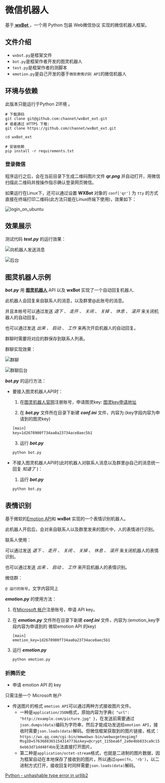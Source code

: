 # 微信机器人

基于[ **wxBot** ](http://github.com/liuwons/wxBot) ，一个用 Python 包装 Web微信协议 实现的微信机器人框架。

## 文件介绍

- `wxbot.py`是框架文件
- `bot.py`是框架作者开发的图灵机器人
- `test.py`是框架作者的测脚本
- `emotion.py`是自己开发的基于`微软表情识别 API`的微信机器人

## 环境与依赖

此版本只能运行于Python 2环境 。

```
# 下载源码
git clone git@github.com:chaonet/wxBot_ext.git
# 或者通过 HTTPS 下载:
git clone https://github.com/chaonet/wxBot_ext.git

cd wxBot_ext

# 安装依赖
pip install -r requirements.txt
```

### 登录微信

程序运行之后，会在当前目录下生成二维码图片文件 ***qr.png*** 并自动打开，用微信扫描此二维码并按操作指示确认登录网页微信。

如果运行在Linux下，还可以通过设置 **WXBot** 对象的 `conf['qr']` 为 `tty` 的方式直接在终端打印二维码(此方法只能在Linux终端下使用)，效果如下：

![login_on_ubuntu](img/login_on_ubuntu.png)

## 效果展示

测试代码 ***test.py*** 的运行效果：

![向机器人发送消息](img/send_msg.png)

![后台](img/backfront.jpg)


## 图灵机器人示例

***bot.py*** 用 **[图灵机器人](http://www.tuling123.com/)** API 以及 **wxBot** 实现了一个自动回复机器人.

此机器人会回复来自联系人的消息，以及群里@此账号的消息。

并且本帐号可以通过发送 *退下* 、 *走开* 、 *关闭* 、 *关掉* 、 *休息* 、 *滚开* 来关闭机器人的自动回复。

也可以通过发送 *出来* 、 *启动* 、 *工作* 来再次开启机器人的自动回复。

群聊时需要将对应的群保存到联系人列表。

群聊实现效果：

![群聊](img/group_chat.png)

![群聊后台](img/group_chat_backend.jpg)


***bot.py*** 的运行方法：

- 要接入图灵机器人API时：

  1. 在[图灵机器人官网](http://www.tuling123.com/)注册账号，申请图灵key: [图灵key申请地址](http://www.tuling123.com/html/doc/apikey.html)

  2. 在 ***bot.py*** 文件所在目录下新建 ***conf.ini*** 文件，内容为:(key字段内容为申请到的图灵key)

    ```txt
    [main]    
    key=1d2678900f734aa0a23734ace8aec5b1
    ```

  3. 运行 ***bot.py***

    ```python
    python bot.py
    ```

- 不接入图灵机器人API时(此时机器人对联系人消息以及群里@自己的消息统一回复 *知道了* )：
  1. 运行 ***bot.py***

    ```python
    python bot.py
    ```

## 表情识别

基于微软的[Emotion API](https://dev.projectoxford.ai/docs/services/5639d931ca73072154c1ce89/operations/563b31ea778daf121cc3a5fa)和 **wxBot** 实现的一个表情识别机器人。

此机器人开启后，会对来自联系人以及群里发来的图片中，人的表情进行识别。

联系人使用：

可以通过发送 *退下* 、 *走开* 、 *关闭* 、 *关掉* 、 *休息* 、 *滚开* 来关闭机器人的表情识别。

也可以通过发送 *出来* 、 *启动* 、 *工作* 来开启机器人的表情识别。

微信群：

`@ 运行的账号`，文字内容同上

***emotion.py*** 的使用方法：

1. 在[Microsoft 帐户](https://signup.live.com/signup?client_id=b5dbf12c-811e-4f91-aee1-da81da0a2c94&scope=wl.signin+wl.emails&response_type=code&redirect_uri=https%3a%2f%2fwww.microsoft.com%2fcognitive-services%2fExternal%2fLogOn%3fReturnUrl%3d%252Fcognitive-services%252Fen-us%252Fsubscriptions%26__provider__%3dmicrosoft%26__sid__%3d982ef9f4e2144c559ead125762275e8b&contextid=56BC9228173FD4B5&bk=1460244662&ru=https%3a%2f%2flogin.live.com%2foauth20_authorize.srf%3fclient_id%3db5dbf12c-811e-4f91-aee1-da81da0a2c94%26scope%3dwl.signin%2520wl.emails%26response_type%3dcode%26redirect_uri%3dhttps%253A%252F%252Fwww.microsoft.com%252Fcognitive-services%252FExternal%252FLogOn%253FReturnUrl%253D%25252Fcognitive-services%25252Fen-us%25252Fsubscriptions%2526__provider__%253Dmicrosoft%2526__sid__%253D982ef9f4e2144c559ead125762275e8b%26contextid%3d56BC9228173FD4B5%26mkt%3dZH-CN%26lc%3d2052%26bk%3d1460244662&uiflavor=web&uaid=9893f67eb6ee4346b986ae91c75543ad&mkt=ZH-CN&lc=2052&lic=1)注册账号，申请 API key。

2. 在 ***emotion.py*** 文件所在目录下新建 ***conf.ini*** 文件，内容为:(emotion_key字段内容为申请到的 微软emotion API 的key)

    ```
    [main]
    emotion_key=1d2678900f734aa0a23734ace8aec5b1
    ```

3. 运行 ***emotion.py***

    ```python
    python emotion.py
    ```

### 折腾历史

- 申请 emotion API 的 key

只需注册一个 Microsoft 帐户

- 传送图片的格式
`emotion API`可以通过两种方式接收图片文件。
   - 一种是`application/JSON`格式，原始内容为字典`{ "url": "http://example.com/picture.jpg" }`，在发送前需要通过`json.dumps(data)`编码为字符串，然后才能成功发送给`emotion API`，接收时需要`json.loads(data)`解码。但微信框架获取到的图片链接，格式：`https://wx.qq.com/cgi-bin/mmwebwx-bin/webwxgetmsgimg?MsgID=5763688365154314773&skey=@crypt_115bea6f_2a9e4bb833ca9c156ebb3d71dd48f4bb`无法直接打开图片。
   - 第二种是`application/octet-stream`格式，也就是二进制的图片数据，因为框架自动在本地保存了接收到的图片，所以通过`open(fn, 'rb')`，以二进制方式打开，接收回复时同样需要`json.loads(data)`解码。

[Python - unhashable type error in urllib2](http://stackoverflow.com/questions/3893292/python-unhashable-type-error-in-urllib2)
